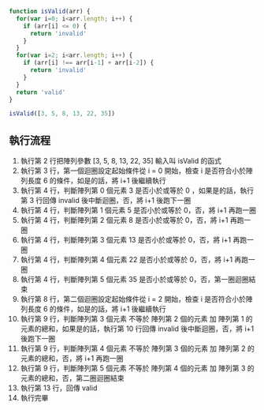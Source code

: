 ``` js
function isValid(arr) {
  for(var i=0; i<arr.length; i++) {
    if (arr[i] <= 0) {
      return 'invalid'
    }
  }
  for(var i=2; i<arr.length; i++) {
    if (arr[i] !== arr[i-1] + arr[i-2]) {
      return 'invalid'
    }
  }
  return 'valid'
}

isValid([3, 5, 8, 13, 22, 35])
```

## 執行流程
1. 執行第 2 行把陣列參數 [3, 5, 8, 13, 22, 35] 輸入叫 isValid 的函式
2. 執行第 3 行，第一個迴圈設定起始條件從 i = 0 開始，檢查 i 是否符合小於陣列長度 6 的條件，如是的話，將 i+1 後繼續執行
3. 執行第 4 行，判斷陣列第 0 個元素 3 是否小於或等於 0 ，如果是的話，執行第 3 行回傳 invalid 後中斷迴圈，否，將 i+1 後跑下一圈
4. 執行第 4 行，判斷陣列第 1 個元素 5 是否小於或等於 0，否，將 i+1 再跑一圈
5. 執行第 4 行，判斷陣列第 2 個元素 8 是否小於或等於 0，否，將 i+1 再跑一圈
6. 執行第 4 行，判斷陣列第 3 個元素 13 是否小於或等於 0，否，將 i+1 再跑一圈
7. 執行第 4 行，判斷陣列第 4 個元素 22 是否小於或等於 0，否，將 i+1 再跑一圈
8. 執行第 4 行，判斷陣列第 5 個元素 35 是否小於或等於 0，否，第一圈迴圈結束
9. 執行第 8 行，第二個迴圈設定起始條件從 i = 2 開始，檢查 i 是否符合小於陣列長度 6 的條件，如是的話，將 i+1 後繼續執行
10. 執行第 9 行，判斷陣列第 3 個元素 不等於 陣列第 2 個的元素 加 陣列第 1 的元素的總和，如果是的話，執行第 10 行回傳 invalid 後中斷迴圈，否，將 i+1 後跑下一圈
11. 執行第 9 行，判斷陣列第 4 個元素 不等於 陣列第 3 個的元素 加 陣列第 2 的元素的總和，否，將 i+1 再跑一圈
12. 執行第 9 行，判斷陣列第 5 個元素 不等於 陣列第 4 個的元素 加 陣列第 3 的元素的總和，否，第二圈迴圈結束
13. 執行第 13 行，回傳 valid
14. 執行完畢
